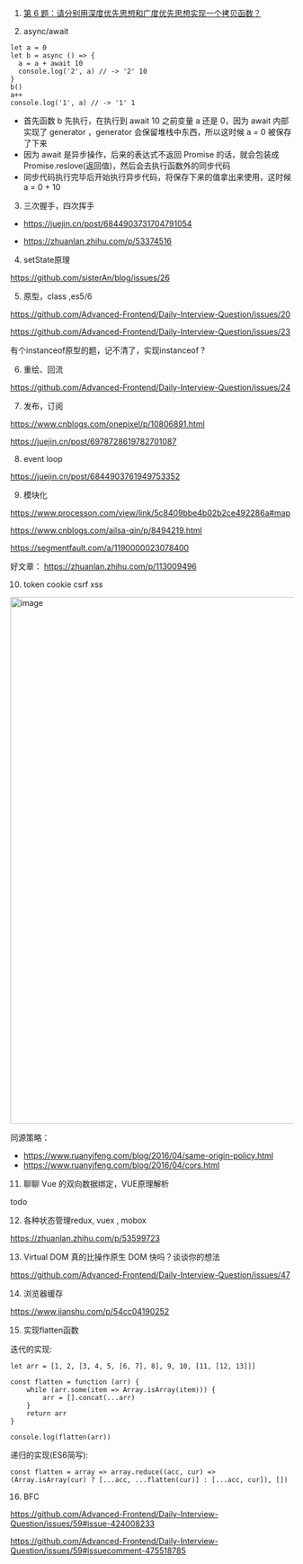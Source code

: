 1. [第 6 题：请分别用深度优先思想和广度优先思想实现一个拷贝函数？](https://github.com/Advanced-Frontend/Daily-Interview-Question/issues/10)

2. async/await

```
let a = 0
let b = async () => {
  a = a + await 10
  console.log('2', a) // -> '2' 10
}
b()
a++
console.log('1', a) // -> '1' 1
```

- 首先函数 b 先执行，在执行到 await 10 之前变量 a 还是 0，因为 await 内部实现了 generator ，generator 会保留堆栈中东西，所以这时候 a = 0 被保存了下来
- 因为 await 是异步操作，后来的表达式不返回 Promise 的话，就会包装成 Promise.reslove(返回值)，然后会去执行函数外的同步代码
- 同步代码执行完毕后开始执行异步代码，将保存下来的值拿出来使用，这时候 a = 0 + 10

3. 三次握手，四次挥手

- https://juejin.cn/post/6844903731704791054

- https://zhuanlan.zhihu.com/p/53374516


4. setState原理

https://github.com/sisterAn/blog/issues/26

5. 原型，class ,es5/6

https://github.com/Advanced-Frontend/Daily-Interview-Question/issues/20

https://github.com/Advanced-Frontend/Daily-Interview-Question/issues/23

有个instanceof原型的题，记不清了，实现instanceof ?

6. 重绘、回流

https://github.com/Advanced-Frontend/Daily-Interview-Question/issues/24

7. 发布，订阅

https://www.cnblogs.com/onepixel/p/10806891.html

https://juejin.cn/post/6978728619782701087

8. event loop

https://juejin.cn/post/6844903761949753352

9. 模块化

https://www.processon.com/view/link/5c8409bbe4b02b2ce492286a#map

https://www.cnblogs.com/ailsa-qin/p/8494219.html

https://segmentfault.com/a/1190000023078400

好文章： https://zhuanlan.zhihu.com/p/113009496

10. token cookie csrf xss

<img width="936" alt="image" src="https://user-images.githubusercontent.com/34086399/156313683-f97141eb-f1d9-4d98-9c91-c1b5d44b7f99.png">

同源策略：
- https://www.ruanyifeng.com/blog/2016/04/same-origin-policy.html
- https://www.ruanyifeng.com/blog/2016/04/cors.html


11. 聊聊 Vue 的双向数据绑定，VUE原理解析

todo

12. 各种状态管理redux, vuex , mobox

https://zhuanlan.zhihu.com/p/53599723

13. Virtual DOM 真的比操作原生 DOM 快吗？谈谈你的想法

https://github.com/Advanced-Frontend/Daily-Interview-Question/issues/47

14. 浏览器缓存

https://www.jianshu.com/p/54cc04190252

15. 实现flatten函数

迭代的实现:

```
let arr = [1, 2, [3, 4, 5, [6, 7], 8], 9, 10, [11, [12, 13]]]

const flatten = function (arr) {
    while (arr.some(item => Array.isArray(item))) {
        arr = [].concat(...arr)
    }
    return arr
}

console.log(flatten(arr))
```
递归的实现(ES6简写):
```
const flatten = array => array.reduce((acc, cur) => (Array.isArray(cur) ? [...acc, ...flatten(cur)] : [...acc, cur]), [])
```

16. BFC

https://github.com/Advanced-Frontend/Daily-Interview-Question/issues/59#issue-424008233

https://github.com/Advanced-Frontend/Daily-Interview-Question/issues/59#issuecomment-475518785